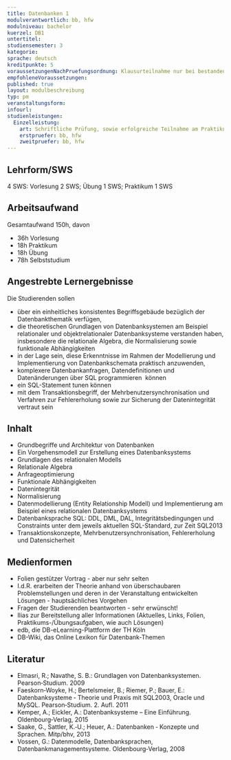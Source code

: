 ```yaml
---
title: Datenbanken 1
modulverantwortlich: bb, hfw
modulniveau: bachelor
kuerzel: DB1
untertitel:
studiensemester: 3
kategorie:
sprache: deutsch
kreditpunkte: 5
voraussetzungenNachPruefungsordnung: Klausurteilnahme nur bei bestandenem DBS1‐Praktikum
empfohleneVoraussetzungen: 
published: true
layout: modulbeschreibung
typ: pm
veranstaltungsform: 
infourl: 
studienleistungen:
  Einzelleistung:
    art: Schriftliche Prüfung, sowie erfolgreiche Teilnahme am Praktikum als Prüfungsvorleistung. Semesterbegleitende Multiple‐Choice‐Tests mit Punkten für die Klausur
    erstpruefer: bb, hfw
    zweitpruefer: bb, hfw
---
```


## Lehrform/SWS

4 SWS: Vorlesung 2 SWS; Übung 1 SWS; Praktikum 1 SWS

## Arbeitsaufwand

Gesamtaufwand 150h, davon 

- 36h Vorlesung 
- 18h Praktikum
- 18h Übung
- 78h Selbststudium 

## Angestrebte Lernergebnisse

Die Studierenden sollen

- über ein einheitliches konsistentes Begriffsgebäude bezüglich der Datenbankthematik verfügen,
- die theoretischen Grundlagen von Datenbanksystemen am Beispiel relationaler und objektrelationaler Datenbanksysteme verstanden haben, insbesondere die relationale Algebra, die Normalisierung sowie funktionale Abhängigkeiten
- in der Lage sein, diese Erkenntnisse im Rahmen der Modellierung und Implementierung von Datenbankschemata praktisch anzuwenden,
- komplexere Datenbankanfragen, Datendefinitionen und Datenänderungen über SQL programmieren  können
- ein SQL-Statement tunen können
- mit dem Transaktionsbegriff, der Mehrbenutzersynchronisation und Verfahren zur Fehlererholung sowie zur Sicherung der Datenintegrität vertraut sein

## Inhalt
- Grundbegriffe und Architektur von Datenbanken  
- Ein Vorgehensmodell zur Erstellung eines Datenbanksystems
- Grundlagen des relationalen Modells
- Relationale Algebra
- Anfrageoptimierung
- Funktionale Abhängigkeiten
- Datenintegrität
- Normalisierung
- Datenmodellierung (Entity Relationship Modell) und Implementierung am Beispiel eines relationalen Datenbanksystems
- Datenbanksprache SQL: DDL, DML, DAL, Integritätsbedingungen und Constraints unter dem jeweils aktuellen SQL-Standard, zur Zeit SQL2013
- Transaktionskonzepte, Mehrbenutzersynchronisation, Fehlererholung und Datensicherheit


## Medienformen
* Folien gestützer Vortrag - aber nur sehr selten  
* I.d.R. erarbeiten der Theorie anhand von überschaubaren Problemstellungen und deren in der Veranstaltung entwickelten Lösungen - hauptsächliches Vorgehen  
* Fragen der Studierenden beantworten - sehr erwünscht!  
* Ilias zur Bereitstellung aller Informationen (Aktuelles, Links, Folien, Praktikums-/Übungsaufgaben, wie auch Lösungen)  
* edb, die DB-eLearning-Plattform der TH Köln  
* DB-Wiki, das Online Lexikon für Datenbank-Themen

## Literatur
- Elmasri, R.; Navathe, S. B.: Grundlagen von Datenbanksystemen. Pearson‐Studium. 2009
- Faeskorn‐Woyke, H.; Bertelsmeier, B.; Riemer, P.; Bauer, E.: Datenbanksysteme ‐ Theorie und Praxis mit SQL2003, Oracle und MySQL. Pearson‐Studium. 2. Aufl. 2011
- Kemper, A.; Eickler, A.: Datenbanksysteme – Eine Einführung. Oldenbourg‐Verlag, 2015
- Saake, G., Sattler, K.‐U.; Heuer, A.: Datenbanken ‐ Konzepte und Sprachen. Mitp/bhv, 2013
- Vossen, G.: Datenmodelle, Datenbanksprachen, Datenbankmanagementsysteme. Oldenbourg‐Verlag, 2008

